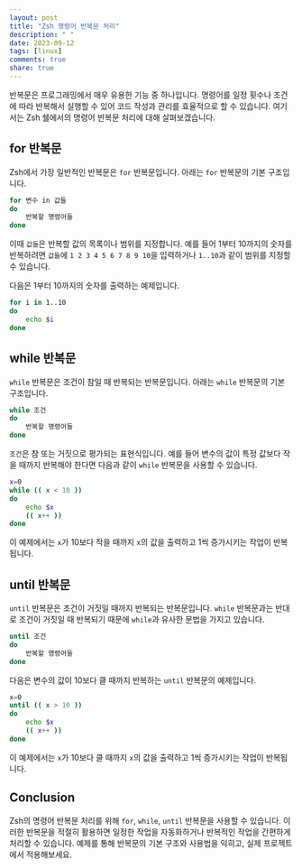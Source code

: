 ```yaml
---
layout: post
title: "Zsh 명령어 반복문 처리"
description: " "
date: 2023-09-12
tags: [linux]
comments: true
share: true
---
```


반복문은 프로그래밍에서 매우 유용한 기능 중 하나입니다. 명령어를 일정 횟수나 조건에 따라 반복해서 실행할 수 있어 코드 작성과 관리를 효율적으로 할 수 있습니다. 여기서는 Zsh 쉘에서의 명령어 반복문 처리에 대해 살펴보겠습니다.

## for 반복문

Zsh에서 가장 일반적인 반복문은 `for` 반복문입니다. 아래는 `for` 반복문의 기본 구조입니다.

```zsh
for 변수 in 값들
do
    반복할 명령어들
done
```

이때 `값들`은 반복할 값의 목록이나 범위를 지정합니다. 예를 들어 1부터 10까지의 숫자를 반복하려면 `값들`에 `1 2 3 4 5 6 7 8 9 10`을 입력하거나 `1..10`과 같이 범위를 지정할 수 있습니다.

다음은 1부터 10까지의 숫자를 출력하는 예제입니다.

```zsh
for i in 1..10
do
    echo $i
done
```

## while 반복문

`while` 반복문은 조건이 참일 때 반복되는 반복문입니다. 아래는 `while` 반복문의 기본 구조입니다.

```zsh
while 조건
do
    반복할 명령어들
done
```

`조건`은 참 또는 거짓으로 평가되는 표현식입니다. 예를 들어 변수의 값이 특정 값보다 작을 때까지 반복해야 한다면 다음과 같이 `while` 반복문을 사용할 수 있습니다.

```zsh
x=0
while (( x < 10 ))
do
    echo $x
    (( x++ ))
done
```

이 예제에서는 `x`가 10보다 작을 때까지 `x`의 값을 출력하고 1씩 증가시키는 작업이 반복됩니다.

## until 반복문

`until` 반복문은 조건이 거짓일 때까지 반복되는 반복문입니다. `while` 반복문과는 반대로 조건이 거짓일 때 반복되기 때문에 `while`과 유사한 문법을 가지고 있습니다.

```zsh
until 조건
do
    반복할 명령어들
done
```

다음은 변수의 값이 10보다 클 때까지 반복하는 `until` 반복문의 예제입니다.

```zsh
x=0
until (( x > 10 ))
do
    echo $x
    (( x++ ))
done
```

이 예제에서는 `x`가 10보다 클 때까지 `x`의 값을 출력하고 1씩 증가시키는 작업이 반복됩니다.

## Conclusion

Zsh의 명령어 반복문 처리를 위해 `for`, `while`, `until` 반복문을 사용할 수 있습니다. 이러한 반복문을 적절히 활용하면 일정한 작업을 자동화하거나 반복적인 작업을 간편하게 처리할 수 있습니다. 예제를 통해 반복문의 기본 구조와 사용법을 익히고, 실제 프로젝트에서 적용해보세요.